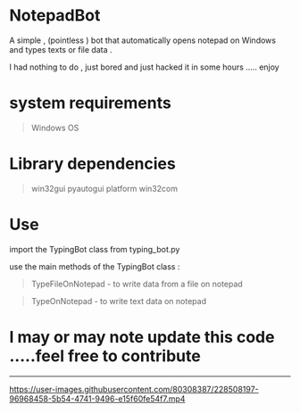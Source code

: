 # NotepadBot
A simple , (pointless )  bot that automatically opens notepad on Windows and  types texts or file data .

I had nothing to do , just bored and just hacked it in some hours ..... enjoy
# system requirements 
> Windows OS 

# Library dependencies 
> win32gui
> pyautogui
> platform
> win32com 

# Use 
import the TypingBot class from typing_bot.py

use the main methods of the TypingBot class :
> TypeFileOnNotepad - to write data from a file on notepad
  
> TypeOnNotepad - to write text data on notepad


# I  may or may note update this code .....feel free to contribute
 

-----------------------------------------------------

https://user-images.githubusercontent.com/80308387/228508197-96968458-5b54-4741-9496-e15f60fe54f7.mp4

